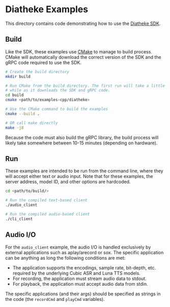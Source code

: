 # Diatheke Examples
This directory contains code demonstrating how to use the [Diatheke SDK](https://sdk-diatheke.cobaltspeech.com).

## Build
Like the SDK, these examples use [CMake](https://cmake.org/) to manage to build process. CMake will automatically download the correct version of the SDK and the gRPC code required to use the SDK.

```bash
# Create the build directory
mkdir build

# Run CMake from the build directory. The first run will take a little
# while as it downloads the SDK and gRPC code.
cd build
cmake <path/to/examples-cpp/diatheke>

# Use the CMake command to build the examples
cmake --build .

# OR call make directly
make -j8
```

Because the code must also build the gRPC library, the build process will likely take somewhere between 10-15 minutes (depending on hardware).

## Run
These examples are intended to be run from the command line, where they will accept either text or audio input. Note that for these examples, the server address, model ID, and other options are hardcoded.

```bash
cd <path/to/build/>

# Run the compiled text-based client
./audio_client

# Run the compiled audio-based client
./cli_client
```

## Audio I/O
For the `audio_client` example, the audio I/O is handled exclusively by external applications such as aplay/arecord or sox. The specific application can be anything as long the following conditions are met:

* The application supports the encodings, sample rate, bit-depth, etc. required by the underlying Cubic ASR and Luna TTS models.
* For recording, the application must stream audio data to stdout.
* For playback, the application must accept audio data from stdin.

The specific applications (and their args) should be specified as strings in the code (the `recordCmd` and `playCmd` variables).
